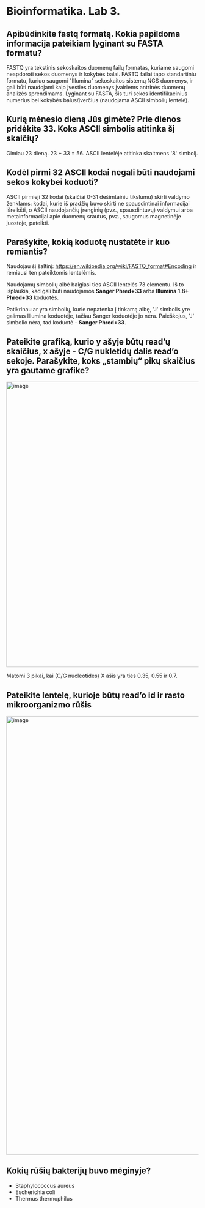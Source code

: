 # Bioinformatika. Lab 3.

## Apibūdinkite fastq formatą. Kokia papildoma informacija pateikiam lyginant su FASTA formatu?

FASTQ yra tekstinis sekoskaitos duomenų failų formatas, kuriame saugomi neapdoroti sekos duomenys ir kokybės balai. FASTQ failai tapo standartiniu formatu, kuriuo saugomi "Illumina" sekoskaitos sistemų NGS duomenys, ir gali būti naudojami kaip įvesties duomenys įvairiems antrinės duomenų analizės sprendimams. Lyginant su FASTA, šis turi sekos identifikacinius numerius bei kokybės balus/įverčius (naudojama ASCII simbolių lentelė).

## Kurią mėnesio dieną Jūs gimėte? Prie dienos pridėkite 33. Koks ASCII simbolis atitinka šį skaičių?

Gimiau 23 dieną. 23 + 33 = 56. ASCII lentelėje atitinka skaitmens '8' simbolį.

## Kodėl pirmi 32 ASCII kodai negali būti naudojami sekos kokybei koduoti?

ASCII pirmieji 32 kodai (skaičiai 0-31 dešimtainiu tikslumu) skirti valdymo ženklams: kodai, kurie iš pradžių buvo skirti ne spausdintinai informacijai išreikšti, o ASCII naudojančių įrenginių (pvz., spausdintuvų) valdymui arba metainformacijai apie duomenų srautus, pvz., saugomus magnetinėje juostoje, pateikti.

## Parašykite, kokią koduotę nustatėte ir kuo remiantis?
Naudojau šį šaltinį: https://en.wikipedia.org/wiki/FASTQ_format#Encoding ir remiausi ten pateiktomis lentelėmis.

Naudojamų simbolių aibė baigiasi ties ASCII lentelės 73 elementu. Iš to išplaukia, kad gali būti naudojamos **Sanger Phred+33** arba **Illumina 1.8+ Phred+33** koduotės.

Patikrinau ar yra simbolių, kurie nepatenka į tinkamą aibę, 'J' simbolis yre galimas Illumina koduotėje, tačiau Sanger koduotėje jo nėra. Paieškojus, 'J' simbolio nėra, tad koduotė - **Sanger Phred+33**.

## Pateikite grafiką, kurio y ašyje būtų read’ų skaičius, x ašyje - C/G nukletidų dalis read’o sekoje. Parašykite, koks „stambių“ pikų skaičius yra gautame grafike?

<img width="746" alt="image" src="https://user-images.githubusercontent.com/56769782/207632649-3a95ad5a-c69f-4d61-9766-18882645326f.png">

Matomi 3 pikai, kai (C/G nucleotides) X ašis yra ties 0.35, 0.55 ir 0.7.

## Pateikite lentelę, kurioje būtų read’o id ir rasto mikroorganizmo rūšis

<img width="1147" alt="image" src="https://user-images.githubusercontent.com/56769782/207632804-587be3e1-4688-4f0e-ae60-e84208ca2a13.png">

## Kokių rūšių bakterijų buvo mėginyje?
  - Staphylococcus aureus
  - Escherichia coli
  - Thermus thermophilus
